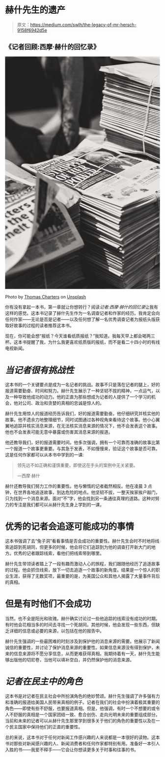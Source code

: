 # 赫什先生的遗产

> 原文：<https://medium.com/swlh/the-legacy-of-mr-hersch-9158f6942d5e>

## 《记者回顾:西摩·赫什的回忆录》

![](img/f86c8fa894fe4c938bd35330b0b8be8e.png)

Photo by [Thomas Charters](https://unsplash.com/@lifeofteej?utm_source=medium&utm_medium=referral) on [Unsplash](https://unsplash.com?utm_source=medium&utm_medium=referral)

你有没有拿起一本书，第一章就让你想转行？阅读*记者:西摩·赫什的回忆录*让我有这样的感觉。这本书记录了赫什先生作为一名调查记者和作家的经历。我肯定会向任何作家——无论是否是记者——以及任何想了解一名优秀调查记者为报纸头版获取好故事的过程的读者推荐这本书。

现在，你可能会想“报纸？今天谁看纸质报纸？”我知道。我每天早上都会喝两三杯。这本书提醒了我，为什么我更喜欢纸质版的报纸，而不是看二十四小时的有线电视新闻。

# *当记者很有挑战性*

这本书的一个关键要点是成为一名记者的挑战。故事不只是落在记者的腿上，好的报道需要勤奋、时间和努力。赫什先生展示了一种坚韧不拔的精神，一点运气，以及一种导致他成功的动力。他的正直为那些想成为记者的人提供了一个学习的机会，他对公司、政治和贪婪的真相的忠诚是惊人的。

赫什先生用惊人的报道经历告诉我们，好的报道需要勤奋。他仔细研究并核实他的故事。他不遗余力地整理细节，同时试图通过各种视角来看待这个故事。他小心翼翼地追踪并核实消息来源，在无法核实消息来源的情况下，他不会发表这个故事。他也不会发表可能无意中暴露或伤害其消息来源的报道。

他还教导我们，好的报道需要时间。他多次强调，拥有一个可靠而准确的故事比第一个报道一个故事更重要。与其急于发表，不如慢慢来，验证这个故事是否可靠。这是任何作家都可以从本书中学到的一课:

> 领先远不如正确和谨慎重要，即使这在手头的案例中无关紧要。
> 
> —西摩·赫什

赫什还教导我们努力工作的重要性。他与懒惰的记者截然相反。他在凌晨 3 点钟，在世界各地追逐故事，到达危险的地点。他坚韧不拔，一整天挨家挨户敲门，只为找到一个消息来源。面对“不”字，他会找到另一条通往真理的道路。这种对努力的专注是我们都可以从赫什先生身上学到的一课。

# 优秀的记者会追逐可能成功的事情

这本书强调了去“兔子洞”看看事情是否会成功的重要性。赫什先生会时不时地将线索追踪到死胡同，但更多的时候，他会将它们追踪到为他的调查打开新大门的地方。优秀的记者跟踪线索，看他们把线索带到哪里。

赫什先生带领读者踏上了一段有趣而激动人心的旅程，我们跟随他经历了追逐故事的过程。他会抓住线索，放下一切去追逐一个故事的新角度。结果是一个惊人的职业生涯，获得了无数奖项，最重要的是，为美国公众和其他人揭露了大量事件背后的真相。

# 但是有时他们不会成功

当然，也不全是阳光和玫瑰。赫什确实讨论过一些他追踪的线索没有成功的时期。有时他会花相当多的时间去寻找一个死胡同。其他时候，他会发现一些东西，但缺乏详细的信息或必要的来源，以包括在他的报告中。

赫什先生强调的一些最困难的时刻涉及到保护他的消息来源的需要。他展示了新闻诚信的重要性，并讨论了保护消息来源的重要性。如果信息来源没有得到保护，未来的信息来源将不愿分享信息，从而更难获得真相。我期待着有一天，赫什先生能够出版他的切尼卷，当他可以填补空白，并仍然保护他的消息来源。

# *记者在民主中的角色*

这本书是对记者在民主社会中所扮演角色的绝妙赞颂。赫什先生强调了许多强有力和准确的报道给美国人民带来真相的例子。记者在我们的社会中扮演着极其重要的角色——即使有些不舒服，也要报道真相。但是，他强调，有时一个不想要的或令人不舒服的真相是一个国家团结一致、愈合创伤、走向光明未来的重要组成部分。当前和未来的记者可以从赫什先生那里学到很多关于他们的角色的重要性以及在一个民主国家中保持他们的正直的重要性。

总的来说，这本书对于任何对新闻工作感兴趣的人来说都是一本很好的读物。这本书对那些对新闻感兴趣的人、新闻消费者和任何作家都特别有用。准备好一本引人入胜的书——我爱不释手——它会让你想读更多关于时事和往事的书。